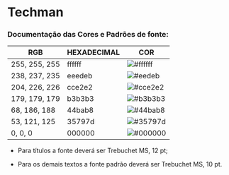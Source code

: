 # Techman

### Documentação das Cores e Padrões de fonte:


| RGB            | HEXADECIMAL | COR         |
|----------------|-------------|-------------|
| 255, 255, 255  | ffffff      | ![#ffffff](https://via.placeholder.com/15/ffffff/000000?text=+) |
| 238, 237, 235  | eeedeb      | ![#eedeb](https://via.placeholder.com/15/eedeb/000000?text=+) |
| 204, 226, 226  | cce2e2      | ![#cce2e2](https://via.placeholder.com/15/cce2e2/000000?text=+) |
| 179, 179, 179  | b3b3b3      | ![#b3b3b3](https://via.placeholder.com/15/b3b3b3/000000?text=+) |
| 68, 186, 188   | 44bab8      | ![#44bab8](https://via.placeholder.com/15/44bab8/000000?text=+) |
| 53, 121, 125   | 35797d      | ![#35797d](https://via.placeholder.com/15/35797d/000000?text=+) |
| 0, 0, 0        | 000000      | ![#000000](https://via.placeholder.com/15/000000/000000?text=+) |


- Para títulos a fonte deverá ser Trebuchet MS, 12 pt;

- Para os demais textos a fonte padrão deverá ser Trebuchet MS, 10 pt.
